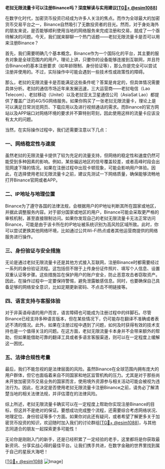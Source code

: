 **老挝无限流量卡可以注册Binance吗？深度解读与实用建议[[TG💪+ @esim1088](https://t.me/s/esim1088)]**

在数字化时代，加密货币投资已经成为许多人关注的焦点。而作为全球最大的加密货币交易平台之一，Binance自然吸引了无数投资者的目光。然而，对于身处海外的朋友来说，是否能够顺利使用当地的网络服务来完成注册和交易，就成了一个亟待解决的问题。今天，我们就来聊聊一个热门话题——老挝无限流量卡是否可以用来注册Binance？

首先，我们需要明确几个基本概念。Binance作为一个国际化的平台，其主要的服务对象是全球范围内的用户。理论上讲，只要你的设备能够连接到互联网，并且符合Binance的基本注册要求（如年龄限制、身份验证等），那么你是完全可以尝试注册并使用的。不过，实际操作中可能会遇到一些技术性或政策性的障碍。

那么，老挝的无限流量卡是否能满足这些条件呢？答案是肯定的，但具体情况需要具体分析。老挝的通信市场近年来发展迅速，三大运营商——老挝电信（Lao Telecom）、老挝移动（Unitel）以及老挝亚太卫星通信公司（AsiaSat Lao）都提供了覆盖广泛的4G/5G网络服务。如果你购买了一张老挝无限流量卡，理论上是可以满足日常浏览网页、下载应用以及进行视频通话的需求。而Binance的官方网站以及APP端口对网络环境的要求并不算特别苛刻，因此使用这样的流量卡应该没有太大的问题。

当然，在实际操作过程中，我们还需要注意以下几点：

### 一、网络稳定性与速度

虽然老挝的无限流量卡提供了较为充足的流量支持，但网络的稳定性和速度仍然可能受到多种因素的影响。例如，某些偏远地区的信号覆盖较差，或者高峰时段会出现网速下降的情况。如果在注册过程中出现卡顿现象，可能会影响用户体验。因此，在选择使用老挝无限流量卡之前，建议先测试一下网络质量，确保能够流畅地打开Binance官网或者APP。

### 二、IP地址与地理位置

Binance为了遵守各国的法律法规，会根据用户的IP地址判断其所在国家或地区，并据此调整服务内容。对于部分国家或地区的用户，Binance可能会采取更严格的审核机制，甚至直接限制访问。如果你发现自己的老挝无限流量卡无法正常访问Binance，可能是由于该卡所在的IP地址被系统识别为高风险区域所致。此时，你可以尝试更换其他网络环境，比如通过公共Wi-Fi热点或者其他运营商提供的网络服务进行操作。

### 三、身份验证与安全措施

无论是通过老挝无限流量卡还是其他方式接入互联网，注册Binance时都需要经过一系列的身份验证流程。这包括但不限于上传身份证件照片、填写个人信息、设置双重认证等步骤。这些措施旨在保护用户的账户安全，防止恶意攻击者窃取资产。因此，在操作过程中一定要保持警惕，避免泄露敏感信息。同时，也要确保自己具备足够的网络安全意识，比如定期更新密码、不点击不明链接等。

### 四、语言支持与客服体验

对于非英语母语的用户而言，语言障碍也可能成为注册过程中的绊脚石。尽管Binance已经支持多种语言版本，但在某些情况下，仍可能存在翻译不准确或者表述不清的情况。此外，如果在注册过程中遇到了问题，如何及时获得有效的技术支持也是一个值得关注的问题。在这方面，老挝无限流量卡本身并不会带来额外的帮助，但如果能借助可靠的翻译工具或者多语言客服渠道，则可以在一定程度上缓解这一困扰。

### 五、法律合规性考量

最后，我们不能忽视的是法律层面的风险。虽然Binance在全球范围内拥有庞大的用户群体，但它也面临着来自不同国家和地区监管机构的压力。尤其是对于那些尚未开放加密货币交易业务的国家而言，使用境外资源参与相关活动可能会被视为违法行为。因此，在决定是否使用老挝无限流量卡注册Binance之前，请务必了解清楚当地的相关法律法规，并评估潜在的法律风险。

综上所述，老挝无限流量卡确实可以在一定程度上帮助你实现注册Binance的目标，但这并不是绝对的保证。要想成功完成整个流程，还需要综合考虑网络状况、地理定位、身份验证等多个方面。如果你对此还有疑问，或者希望了解更多关于加密货币投资的知识，欢迎随时加入我们的讨论群组[[TG💪+ @esim1088](https://t.me/s/esim1088)]，与其他志同道合的朋友一起探索更多可能性！

无论你是刚刚入门的新手，还是已经积累了一定经验的老手，这里都将是你获取最新资讯、分享实战心得的最佳平台。让我们携手共进，在数字金融的世界里找到属于自己的星辰大海吧！

[[TG💪+ @esim1088](https://t.me/s/esim1088) ![Image](https://i.postimg.cc/4NQfJmqS/Snipaste-2025-05-13-00-14-12.png)]